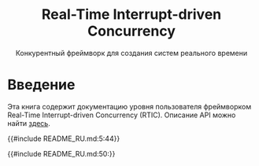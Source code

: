 <h1 align="center">Real-Time Interrupt-driven Concurrency</h1>

<p align="center">Конкурентный фреймворк для создания систем реального времени</p>

# Введение

Эта книга содержит документацию уровня пользователя фреймворком Real-Time Interrupt-driven Concurrency
(RTIC). Описание API можно найти [здесь](../../api/rtic/index.html).

{{#include README_RU.md:5:44}}

{{#include README_RU.md:50:}}
